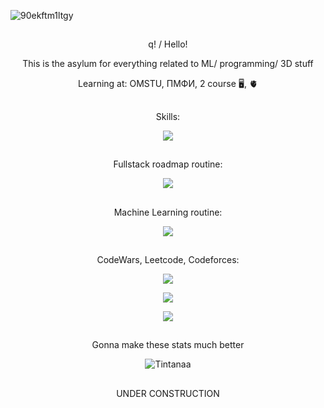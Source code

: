 ![90ekftm1ltgy](https://github.com/Tintanaa/Tintanaa/assets/99679370/4c80d1c2-3ae6-49c1-ac9f-688d22516443)
##

<p align="center">q! / Hello! </p>

<p align="center"> This is the asylum for everything related to ML/ programming/ 3D stuff </p>

<p align="center"> Learning at: OMSTU, ПМФИ, 2 course 🖥️, 🫀</p>

##

<p align="center"> Skills: </p>

<p align="center">
  <a href="https://skillicons.dev">
    <img src="https://skillicons.dev/icons?i=blender,au,ae,ai,ps,pr,visualstudio,vscode,figma,linux,github,gitlab&theme=dark" />
  </a>
</p>

##

<p align="center"> Fullstack roadmap routine: </p>

<p align="center">
  <a href="https://skillicons.dev">
    <img src="https://skillicons.dev/icons?i=cs,docker,dotnet,gcp,gherkin,redis,nodejs,postgres,postman,react,fastapi,nginx&theme=dark" />
  </a>
</p>

##

<p align="center"> Machine Learning routine: </p>

<p align="center">
  <a href="https://skillicons.dev">
    <img src="https://skillicons.dev/icons?i=py,pytorch,tensorflow,matlab" />
  </a>
</p>

##

<p align="center"> CodeWars, Leetcode, Codeforces: </p>

<p align="center">
  <a href="https://www.codewars.com">
    <img src="https://www.codewars.com/users/Tintanaa/badges/large" />
  </a>
</p>

<p align="center"> 
  <a href="https://leetcode.com/tintana/">
  <img src="https://leetcard.jacoblin.cool/Tintana"/>
  </a>
</p>

<p align="center">
  <a href="https://codeforces.com/profile/Anemi">
  <img src="https://badges.joonhyung.xyz/codeforces/Anemi.svg" />
  </a>
</p>

##

<p align="center"> Gonna make these stats much better </p>
<p align="center"> <img src="https://github-readme-stats.vercel.app/api?username=Tintanaa&show_icons=true&theme=dark" alt="Tintanaa" />

##

<p align="center"> UNDER CONSTRUCTION </p>
